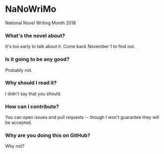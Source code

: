 # NaNoWriMo
National Novel Writing Month 2018

### What's the novel about?

It's too early to talk about it. Come back November 1 to find out.

### Is it going to be any good?

Probably not.

### Why should I read it?

I didn't say that you should.

### How can I contribute?

You can open issues and pull requests -- though I won't guarantee they will be accepted.

### Why are you doing this on GitHub?

Why not?
